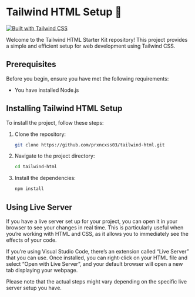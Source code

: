 # Tailwind HTML Setup 🚀

[![Built with Tailwind CSS](https://img.shields.io/badge/Built_with-Tailwind_CSS-blueviolet?style=for-the-badge&logo=tailwind-css)](https://tailwindcss.com/)

Welcome to the Tailwind HTML Starter Kit repository! This project provides a simple and efficient setup for web development using Tailwind CSS.

## Prerequisites

Before you begin, ensure you have met the following requirements:

- You have installed Node.js

## Installing Tailwind HTML Setup

To install the project, follow these steps:

1. Clone the repository:
   ```bash
   git clone https://github.com/prxncxss03/tailwind-html.git

2. Navigate to the project directory:
   ```bash
   cd tailwind-html
3. Install the dependencies:
   ```bash
   npm install

## Using Live Server
If you have a live server set up for your project, you can open it in your browser to see your changes in real time. This is particularly useful when you’re working with HTML and CSS, as it allows you to immediately see the effects of your code.

If you’re using Visual Studio Code, there’s an extension called “Live Server” that you can use. Once installed, you can right-click on your HTML file and select “Open with Live Server”, and your default browser will open a new tab displaying your webpage.

Please note that the actual steps might vary depending on the specific live server setup you have.
